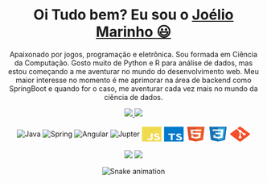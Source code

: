 
<div>
  
  <h1 align="center">
    Oi Tudo bem? Eu sou o 
    <a href="https://www.linkedin.com/in/joélio-marinho">Joélio Marinho 😃️</a>
  </h1>
  
  <p align="center">
    Apaixonado por jogos, programação e eletrônica. Sou formada em Ciência da Computação. Gosto muito de Python e R para análise de dados, mas estou 
    começando a me aventurar no mundo do desenvolvimento web. Meu maior interesse no momento é me aprimorar na área de backend como SpringBoot e quando for o        caso, me aventurar cada vez mais no mundo da ciência de dados.
  </p>
  
</div>

<div align="center">
  <a href="https://github.com/Joelio-Marinho">
    <img height="170em" src="https://github-readme-stats.vercel.app/api?username=Joelio-marinho&count_private=true&include_all_commits=true&show_icons=true&theme=dracula&hide_border=false&show_owner=true"/>
    <img height="170em" src="https://github-readme-stats.vercel.app/api/top-langs/?username=Joelio-marinho&theme=dracula&hide_border=false&&layout=compact"/>
  </a>
</div>

<div align="center" valign="top"><br>
  <img align="center" alt="Java" height="30" width="40" src="https://cdn.jsdelivr.net/gh/devicons/devicon@latest/icons/java/java-original-wordmark.svg">
   <img align="center" alt="Spring" height="30" width="40" src="https://cdn.jsdelivr.net/gh/devicons/devicon@latest/icons/spring/spring-original.svg">
   <img align="center" alt="Angular" height="30" width="40" src="https://cdn.jsdelivr.net/gh/devicons/devicon@latest/icons/angular/angular-original.svg">
  <img align="center" alt="Jupter" height="30" width="40" src="https://cdn.jsdelivr.net/gh/devicons/devicon@latest/icons/jupyter/jupyter-original-wordmark.svg">
  <img align="center" alt="Js" height="30" width="40" src="https://raw.githubusercontent.com/devicons/devicon/master/icons/javascript/javascript-plain.svg">
  <img align="center" alt="Js" height="30" width="40" src="https://raw.githubusercontent.com/devicons/devicon/master/icons/typescript/typescript-plain.svg">
  <img align="center" alt="HTML" height="30" width="40" src="https://raw.githubusercontent.com/devicons/devicon/master/icons/html5/html5-original.svg">
  <img align="center" alt="CSS" height="30" width="40" src="https://raw.githubusercontent.com/devicons/devicon/master/icons/css3/css3-original.svg">
  <img align="center" alt="git" height="30" width="40" src="https://raw.githubusercontent.com/devicons/devicon/master/icons/git/git-original.svg">
</div><br>

<div align="center">
  <a href="https://www.linkedin.com/in/joélio-marinho" target="_blank"><img src="https://img.shields.io/badge/-LinkedIn-%230077B5?style=for-the-badge&logo=linkedin&logoColor=white" target="_blank"></a> 
  <a href="mailto:joeliomarinho@gmail.com"><img src="https://img.shields.io/badge/-Gmail-%23333?style=for-the-badge&logo=gmail&logoColor=white" target="_blank"></a>
</div>

<div align="center">

   ![Snake animation](https://github.com/Joelio-Marinho/danielbped/blob/output/github-contribution-grid-snake.svg)
  
</div>
